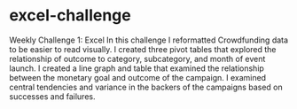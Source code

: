 # excel-challenge
Weekly Challenge 1: Excel
In this challenge I reformatted Crowdfunding data to be easier to read visually. 
I created three pivot tables that explored the relationship of outcome to category, subcategory, and month of event launch.
I created a line graph and table that examined the relationship between the monetary goal and outcome of the campaign.
I examined central tendencies and variance in the backers of the campaigns based on successes and failures.
